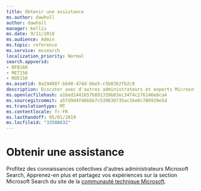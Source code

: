 ```yaml
---
title: Obtenir une assistance
ms.author: dawholl
author: dawholl
manager: kellis
ms.date: 9/11/2018
ms.audience: Admin
ms.topic: reference
ms.service: mssearch
localization_priority: Normal
search.appverid:
- BFB160
- MET150
- MOE150
ms.assetid: 8a294807-bb40-474d-bbe5-c5b03b2fb2c8
description: Discuter avec d'autres administrateurs et experts Microsoft Search dans la communauté technique
ms.openlocfilehash: a1bed1441657b891339b83ec34f4c276146e8ca4
ms.sourcegitcommit: a5fd9d4f46bbb7c539630735ac16e0c786939e5d
ms.translationtype: MT
ms.contentlocale: fr-FR
ms.lasthandoff: 05/01/2019
ms.locfileid: "33508632"
---
```

# <a name="get-support"></a>Obtenir une assistance

Profitez des connaissances collectives d'autres administrateurs Microsoft Search, Apprenez-en plus et partagez vos expériences sur la section Microsoft Search du site de la [communauté technique Microsoft](https://techcommunity.microsoft.com/t5/Microsoft-Search/ct-p/MicrosoftSearch).

  

